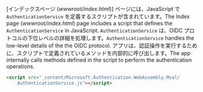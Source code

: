 <span data-ttu-id="dcb83-101">[インデックスページ (*wwwroot/index.html*)] ページには、JavaScript で `AuthenticationService` を定義するスクリプトが含まれています。</span><span class="sxs-lookup"><span data-stu-id="dcb83-101">The Index page (*wwwroot/index.html*) page includes a script that defines the `AuthenticationService` in JavaScript.</span></span> <span data-ttu-id="dcb83-102">`AuthenticationService` は、OIDC プロトコルの下位レベルの詳細を処理します。</span><span class="sxs-lookup"><span data-stu-id="dcb83-102">`AuthenticationService` handles the low-level details of the the OIDC protocol.</span></span> <span data-ttu-id="dcb83-103">アプリは、認証操作を実行するために、スクリプトで定義されているメソッドを内部的に呼び出します。</span><span class="sxs-lookup"><span data-stu-id="dcb83-103">The app internally calls methods defined in the script to perform the authentication operations.</span></span>

```html
<script src="_content/Microsoft.Authentication.WebAssembly.Msal/
    AuthenticationService.js"></script>
```
